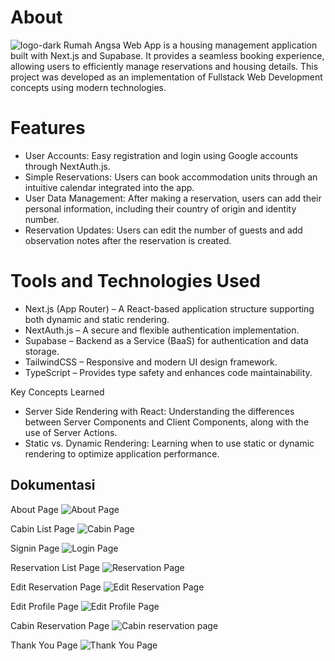 # About 
![logo-dark](https://github.com/user-attachments/assets/2019251d-20cc-446e-bec8-bbfb3a77ea95)
Rumah Angsa Web App is a housing management application built with Next.js and Supabase. It provides a seamless booking experience, allowing users to efficiently manage reservations and housing details. This project was developed as an implementation of Fullstack Web Development concepts using modern technologies.

# Features
- User Accounts: Easy registration and login using Google accounts through NextAuth.js.
- Simple Reservations: Users can book accommodation units through an intuitive calendar integrated into the app.
- User Data Management: After making a reservation, users can add their personal information, including their country of origin and identity number.
- Reservation Updates: Users can edit the number of guests and add observation notes after the reservation is created.

# Tools and Technologies Used
- Next.js (App Router) – A React-based application structure supporting both dynamic and static rendering.
- NextAuth.js – A secure and flexible authentication implementation.
- Supabase – Backend as a Service (BaaS) for authentication and data storage.
- TailwindCSS – Responsive and modern UI design framework.
- TypeScript – Provides type safety and enhances code maintainability.

Key Concepts Learned
- Server Side Rendering with React: Understanding the differences between Server Components and Client Components, along with the use of Server Actions.
- Static vs. Dynamic Rendering: Learning when to use static or dynamic rendering to optimize application performance.

## Dokumentasi
About Page
![About Page](https://github.com/user-attachments/assets/52aa7f37-177d-4117-bb76-ddca3136c73b)

Cabin List Page
![Cabin Page](https://github.com/user-attachments/assets/7080036b-8b56-49de-abc7-0c0a70a81bed)

Signin Page
![Login Page](https://github.com/user-attachments/assets/01d79b47-702c-40ac-8547-966a7d6d5c91)

Reservation List Page
![Reservation Page](https://github.com/user-attachments/assets/72ba5822-467d-4b1a-8e19-4bbce5f006a2)

Edit Reservation Page
![Edit Reservation Page](https://github.com/user-attachments/assets/02c2ac71-3ef6-40d1-bba3-47c1a3c168be)

Edit Profile Page
![Edit Profile Page](https://github.com/user-attachments/assets/182f2cee-52b9-4cad-88b4-84cc2aca66ec)

Cabin Reservation Page
![Cabin reservation page](https://github.com/user-attachments/assets/c8c8f536-7f30-47ed-b75e-05bc90439a1a)

Thank You Page
![Thank You Page](https://github.com/user-attachments/assets/eb2d9f31-8452-476b-bfe8-fc06438cc79a)


